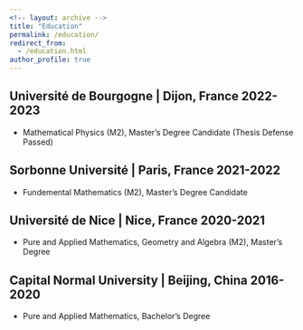 ```yaml
---
<!-- layout: archive -->
title: "Education"
permalink: /education/
redirect_from: 
  - /education.html
author_profile: true
---
```


## Université de Bourgogne \| Dijon, France 2022-2023
*  Mathematical Physics (M2), Master’s Degree Candidate (Thesis Defense Passed)

## Sorbonne Université \| Paris, France 2021-2022
* Fundemental Mathematics (M2), Master’s Degree Candidate

## Université de Nice \| Nice, France 2020-2021
* Pure and Applied Mathematics, Geometry and Algebra (M2), Master’s Degree

## Capital Normal University \| Beijing, China 2016-2020
* Pure and Applied Mathematics, Bachelor’s Degree
